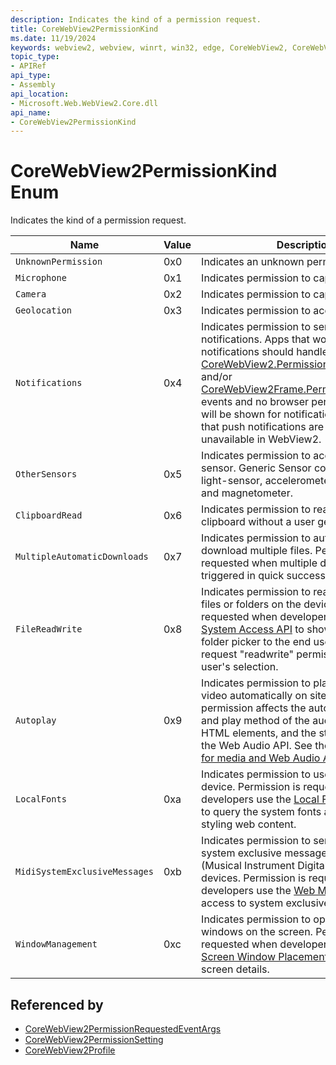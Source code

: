 ```yaml
---
description: Indicates the kind of a permission request.
title: CoreWebView2PermissionKind
ms.date: 11/19/2024
keywords: webview2, webview, winrt, win32, edge, CoreWebView2, CoreWebView2Controller, browser control, edge html, CoreWebView2PermissionKind
topic_type:
- APIRef
api_type:
- Assembly
api_location:
- Microsoft.Web.WebView2.Core.dll
api_name:
- CoreWebView2PermissionKind
---
```


# CoreWebView2PermissionKind Enum

Indicates the kind of a permission request.

| Name |  Value | Description |
|--|--|--|
|`UnknownPermission` | 0x0  |  Indicates an unknown permission.|
|`Microphone` | 0x1  |  Indicates permission to capture audio.|
|`Camera` | 0x2  |  Indicates permission to capture video.|
|`Geolocation` | 0x3  |  Indicates permission to access geolocation.|
|`Notifications` | 0x4  |  Indicates permission to send web notifications. Apps that would like to show notifications should handle [CoreWebView2.PermissionRequested](corewebview2.md#permissionrequested) and/or [CoreWebView2Frame.PermissionRequested](corewebview2frame.md#permissionrequested) events and no browser permission prompt will be shown for notification requests. Note that push notifications are currently unavailable in WebView2.|
|`OtherSensors` | 0x5  |  Indicates permission to access generic sensor. Generic Sensor covers ambient-light-sensor, accelerometer, gyroscope, and magnetometer.|
|`ClipboardRead` | 0x6  |  Indicates permission to read the system clipboard without a user gesture.|
|`MultipleAutomaticDownloads` | 0x7  |  Indicates permission to automatically download multiple files. Permission is requested when multiple downloads are triggered in quick succession.|
|`FileReadWrite` | 0x8  |  Indicates permission to read and write to files or folders on the device. Permission is requested when developers use the [File System Access API](https://developer.mozilla.org/docs/Web/API/File_System_Access_API) to show the file or folder picker to the end user, and then request "readwrite" permission for the user's selection.|
|`Autoplay` | 0x9  |  Indicates permission to play audio and video automatically on sites. This permission affects the autoplay attribute and play method of the audio and video HTML elements, and the start method of the Web Audio API. See the [Autoplay guide for media and Web Audio APIs](https://developer.mozilla.org/docs/Web/Media/Autoplay_guide) for details.|
|`LocalFonts` | 0xa  |  Indicates permission to use fonts on the device. Permission is requested when developers use the [Local Font Access API](https://wicg.github.io/local-font-access/) to query the system fonts available for styling web content.|
|`MidiSystemExclusiveMessages` | 0xb  |  Indicates permission to send and receive system exclusive messages to/from MIDI (Musical Instrument Digital Interface) devices. Permission is requested when developers use the [Web MIDI API](https://developer.mozilla.org/docs/Web/API/Web_MIDI_API) to request access to system exclusive MIDI messages.|
|`WindowManagement` | 0xc  |  Indicates permission to open and place windows on the screen. Permission is requested when developers use the [Multi-Screen Window Placement API](https://www.w3.org/TR/window-placement/) to get screen details.|


## Referenced by

- [CoreWebView2PermissionRequestedEventArgs](corewebview2permissionrequestedeventargs.md)
- [CoreWebView2PermissionSetting](corewebview2permissionsetting.md)
- [CoreWebView2Profile](corewebview2profile.md)
